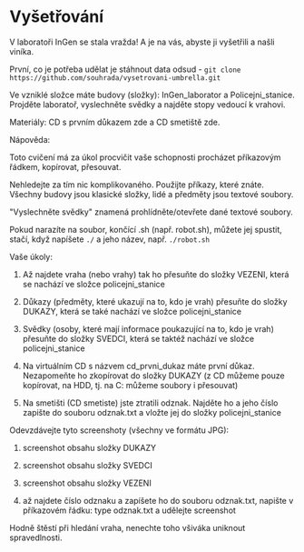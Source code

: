 # Vyšetřování

V laboratoři InGen se stala vražda!
A je na vás, abyste ji vyšetřili a našli viníka.
 

 

První, co je potřeba udělat je stáhnout data odsud - `git clone https://github.com/souhrada/vysetrovani-umbrella.git`

Ve vzniklé složce máte budovy (složky): InGen_laborator a Policejni_stanice. Projděte laboratoř, vyslechněte svědky a najděte stopy vedoucí k vrahovi.

Materiály: CD s prvním důkazem zde a CD smetiště zde.

 

Nápověda:

Toto cvičení má za úkol procvičit vaše schopnosti procházet příkazovým řádkem, kopírovat, přesouvat.

Nehledejte za tím nic komplikovaného. Použijte příkazy, které znáte. Všechny budovy jsou klasické složky, lidé a předměty jsou textové soubory.

"Vyslechněte svědky" znamená prohlídněte/otevřete dané textové soubory.

Pokud narazíte na soubor, končící .sh (např. robot.sh), můžete jej spustit, stačí, když napíšete `./` a jeho název, např. `./robot.sh`

 

 

Vaše úkoly:
 

1. Až najdete vraha (nebo vrahy) tak ho přesuňte do složky VEZENI, která se nachází ve složce policejni_stanice

2. Důkazy (předměty, které ukazují na to, kdo je vrah) přesuňte do složky DUKAZY, která se také nachází ve složce policejni_stanice

3. Svědky (osoby, které mají informace poukazující na to, kdo je vrah) přesuňte do složky SVEDCI, která se taktéž nachází ve složce policejni_stanice

4. Na virtuálním CD s názvem cd_prvni_dukaz máte první důkaz. Nezapomeňte ho zkopírovat do složky DUKAZY (z CD můžeme pouze kopírovat, na HDD, tj. na C: můžeme soubory i přesouvat)

5. Na smetišti (CD smetiste) jste ztratili odznak. Najděte ho a jeho číslo zapište do souboru odznak.txt a vložte jej do složky policejni_stanice

 

 

Odevzdávejte tyto screenshoty (všechny ve formátu JPG):
 

1. screenshot obsahu složky DUKAZY

2. screenshot obsahu složky SVEDCI

3. screenshot obsahu složky VEZENI

4. až najdete číslo odznaku a zapíšete ho do souboru odznak.txt, napište v příkazovém řádku: type odznak.txt a udělejte screenshot 

 

 

Hodně štěstí při hledání vraha, nenechte toho všiváka uniknout spravedlnosti.

